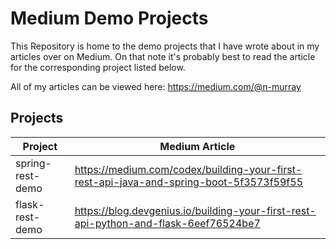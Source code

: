 # Medium Demo Projects
This Repository is home to the demo projects that I have wrote about in my articles over on Medium. 
On that note it's probably best to read the article for the corresponding project
listed below.

All of my articles can be viewed here: https://medium.com/@n-murray

## Projects

| Project          | Medium Article                                                                           |
|------------------|------------------------------------------------------------------------------------------|
|spring-rest-demo  | https://medium.com/codex/building-your-first-rest-api-java-and-spring-boot-5f3573f59f55  |
|flask-rest-demo   | https://blog.devgenius.io/building-your-first-rest-api-python-and-flask-6eef76524be7     |
 
